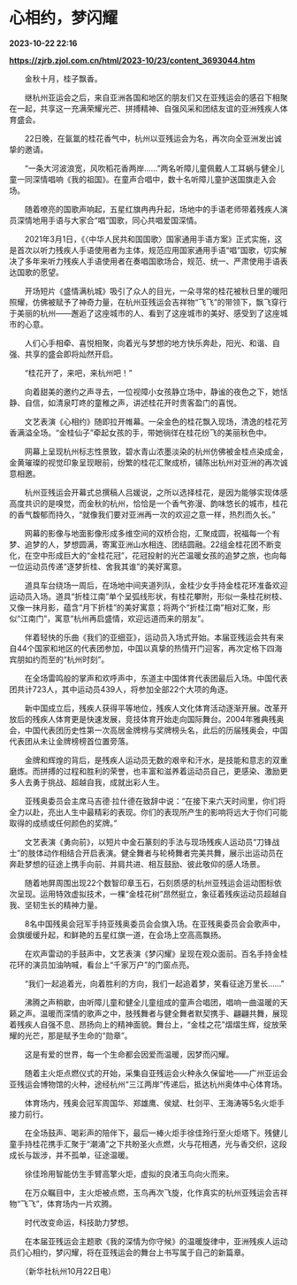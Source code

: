 # 心相约，梦闪耀

**2023-10-22 22:16**

**https://zjrb.zjol.com.cn/html/2023-10/23/content_3693044.htm**

　　金秋十月，桂子飘香。

　　继杭州亚运会之后，来自亚洲各国和地区的朋友们又在亚残运会的感召下相聚在一起，共享这一充满荣耀光芒、拼搏精神、自强风采和团结友谊的亚洲残疾人体育盛会。

　　22日晚，在氤氲的桂花香气中，杭州以亚残运会为名，再次向全亚洲发出诚挚的邀请。

　　“一条大河波浪宽，风吹稻花香两岸……”两名听障儿童佩戴人工耳蜗与健全儿童一同深情唱响《我的祖国》。在童声合唱中，数十名听障儿童护送国旗走入会场。

　　随着嘹亮的国歌声响起，五星红旗冉冉升起，场地中的手语老师带着残疾人演员深情地用手语与大家合“唱”国歌，同心共唱爱国深情。

　　2021年3月1日，《〈中华人民共和国国歌〉国家通用手语方案》正式实施，这是首次以听力残疾人手语使用者为主体，规范应用国家通用手语“唱”国歌，切实解决了多年来听力残疾人手语使用者在奏唱国歌场合，规范、统一、严肃使用手语表达国歌的愿望。

　　开场短片《盛情满杭城》吸引了众人的目光，一朵寻常的桂花被秋日里的暖阳照耀，仿佛被赋予了神奇力量，在杭州亚残运会吉祥物“飞飞”的带领下，飘飞穿行于美丽的杭州——邂逅了这座城市的人、看到了这座城市的美好、感受到了这座城市的心意。

　　人们心手相牵、喜悦相聚，向着光与梦想的地方快乐奔赴，阳光、和谐、自强、共享的盛会即将灿然开启。

　　“桂花开了，来吧，来杭州吧！”

　　向着甜美的邀约之声寻去，一位视障小女孩静立场中，静谧的夜色之下，她恬静、自信，如清泉叮咚的童稚之声，讲述桂花开时贵客盈门的喜悦。

　　文艺表演《心相约》随即拉开帷幕。一朵金色的桂花飘入现场，清逸的桂花芳香满溢全场。“金桂仙子”牵起女孩的手，带她徜徉在桂花纷飞的美丽秋色中。

　　网幕上呈现杭州标志性景致，碧水青山浓墨淡染的杭州仿佛被金桂点染成金，金黄璀璨的视觉印象呈现眼前，纷繁的桂花汇聚成桥，铺陈出杭州对亚洲的再次诚意相邀。

　　杭州亚残运会开幕式总撰稿人吕媛说，之所以选择桂花，是因为能够实现体感高度共识的是嗅觉，而金秋的杭州，恰恰是一个香气弥漫、韵味悠长的城市，桂花的香气馥郁而持久，“就像我们要对亚洲再一次的欢迎之意一样，热烈而久长。”

　　网幕的影像与地面影像形成多维空间的双桥合抱，汇聚成圆，祝福每一个有梦、追梦的人，梦想圆满，寄寓亚洲山水相连、团结圆融。22组金桂花团不断变化，在空中形成巨大的“金桂花冠”，花冠投射的光芒温暖女孩的追梦之旅，也向每一位运动员传递“逐梦折桂、舍我其谁”的美好寓意。

　　道具车台绕场一周后，在场地中间夹道列队，金桂少女手持金桂花环准备欢迎运动员入场。道具“折桂江南”单个呈弧线形状，有桂花攀附，形似一条桂花树枝、又像一抹月影，蕴含“月下折桂”的美好寓意；将两个“折桂江南”相对汇聚，形似“江南门”，寓意“杭州再启盛情，欢迎远道而来的朋友”。

　　伴着轻快的乐曲《我们的亚细亚》，运动员入场式开始。本届亚残运会共有来自44个国家和地区的代表团参加，中国以真挚的热情开门迎客，再次定格下四海宾朋如约而至的“杭州时刻”。

　　在全场雷鸣般的掌声和欢呼声中，东道主中国体育代表团最后入场。中国代表团共计723人，其中运动员439人，将参加全部22个大项的角逐。

　　新中国成立后，残疾人获得平等地位，残疾人文化体育活动逐渐开展。改革开放后的残疾人体育更是快速发展，竞技体育开始走向国际舞台。2004年雅典残奥会，中国代表团历史性第一次高居金牌榜与奖牌榜头名，此后的历届残奥会，中国代表团从未让金牌榜榜首位置旁落。

　　金牌和辉煌的背后，是残疾人运动员无数的艰辛和汗水，是技能和意志的双重磨炼。而拼搏的过程和胜利的荣誉，也丰富和滋养着运动员自己，更感染、激励更多人去勇于挑战、超越自我，成就出彩人生。

　　亚残奥委员会主席马吉德·拉什德在致辞中说：“在接下来六天时间里，你们将全力以赴，亮出人生中最精彩的表现。你们的表现所产生的影响将远大于你们可能取得的成绩或任何颜色的奖牌。”

　　文艺表演《勇向前》，以短片中金石篆刻的手法与现场残疾人运动员“刀锋战士”的肢体动作相结合开启表演。健全舞者与轮椅舞者完美共舞，展示出运动员在奔赴梦想的征途上携手向前、并肩共进、相互鼓励、彼此敬仰的感人场景。

　　随着地屏周围出现22个数智印章玉石，石刻质感的杭州亚残运会运动图标依次呈现。运用特效虚拟技术，一棵“金桂花树”昂然挺立，象征着残疾运动员超越自我、坚韧生长的精神力量。

　　8名中国残奥会冠军手持亚残奥委员会会旗入场。在亚残奥委员会会歌声中，会旗缓缓升起，和鲜艳的五星红旗一道，在会场上空高高飘扬。

　　在欢声雷动的手鼓声中，文艺表演《梦闪耀》呈现在观众面前。百名手持金桂花环的演员加油呐喊，看台上“千家万户”的门窗点亮。

　　“我们一起追着光，向着胜利的方向，我们一起追着梦，笑看征途万里长……”

　　沸腾之声稍歇，由听障儿童和健全儿童组成的童声合唱团，唱响一曲温暖的天籁之声。温暖而深情的歌声之中，肢残舞者与健全舞者默契携手、翩翩共舞，展现着残疾人自强不息、昂扬向上的精神面貌。舞台上，“金桂之花”熠熠生辉，绽放荣耀的光芒，那是赋予生命的“勋章”。

　　这是有爱的世界，每一个生命都会因爱而温暖，因梦而闪耀。

　　随着主火炬点燃仪式的开始，采集自亚残运会火种永久保留地——广州亚运会亚残运会博物馆的火种，途经杭州“三江两岸”传递后，抵达杭州奥体中心体育场。

　　体育场内，残奥会冠军周国华、郑雄鹰、侯斌、杜剑平、王海涛等5名火炬手接力前行。

　　在全场鼓声、喝彩声的陪伴下，最后一棒火炬手徐佳玲行至火炬塔下。残健儿童手持桂花携手汇聚于“潮涌”之下共盼圣火点燃，火与花相遇，光与香交织，这段成长与跋涉，并不孤单，征途温暖。

　　徐佳玲用智能仿生手臂高擎火炬，虚拟的良渚玉鸟向火而来。

　　在万众瞩目中，主火炬被点燃，玉鸟再次飞旋，化作真实的杭州亚残运会吉祥物“飞飞”，体育场内一片欢腾。

　　时代改变命运，科技助力梦想。

　　在本届亚残运会主题歌《我的深情为你守候》的温暖旋律中，亚洲残疾人运动员们心相约，梦闪耀，将在亚残运会的舞台上书写属于自己的新篇章。

　　（新华社杭州10月22日电）
